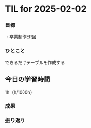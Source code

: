 # TIL for 2025-02-02

### 目標  
・卒業制作ER図

### ひとこと
できるだけテーブルを作成する

## 今日の学習時間

1h（h/1000h）
  
### 成果
 
### 振り返り 
